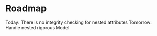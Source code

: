 
# Roadmap
Today: There is no integrity checking for nested attributes
Tomorrow: Handle nested rigorous Model